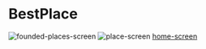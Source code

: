 # BestPlace

![founded-places-screen](https://user-images.githubusercontent.com/50989480/130445461-24046a84-3a20-487d-b3f6-5b4f2132f68b.png)
![place-screen](https://user-images.githubusercontent.com/50989480/130445469-bdea6037-9177-4775-b17f-a352364b4dfd.png)
[home-screen](https://user-images.githubusercontent.com/50989480/130445425-e4c345d8-5f29-4410-b277-eae36c2d2dba.png)

